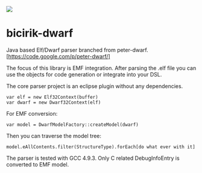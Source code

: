 ![](http://www.meleklermekani.com/imagehosting/Aydin-Babaoglu-0-259.jpg)
# bicirik-dwarf
Java based Elf/Dwarf parser branched from peter-dwarf. [https://code.google.com/p/peter-dwarf/]

The focus of this library is EMF integration. After parsing the .elf file you can use the objects for code generation or integrate into your DSL.

The core parser project is an eclipse plugin without any dependencies.

    var elf = new Elf32Context(buffer)
    var dwarf = new Dwarf32Context(elf)

For EMF conversion:

    var model = DwarfModelFactory::createModel(dwarf)

Then you can traverse the model tree:

    model.eAllContents.filter(StructureType).forEach[do what ever with it]

The parser is tested with GCC 4.9.3. Only C related DebugInfoEntry is converted to EMF model.
